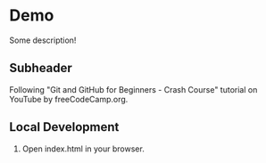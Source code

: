 # Demo

Some description!

## Subheader

Following "Git and GitHub for Beginners - Crash Course" tutorial on YouTube by freeCodeCamp.org.

## Local Development

1. Open index.html in your browser.
